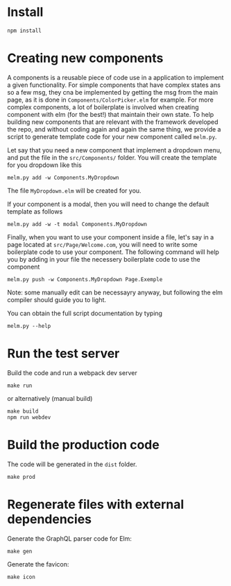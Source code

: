 # Install

    npm install


# Creating new components

A components is a reusable piece of code use in a application to implement a given functionality. 
For simple components that have complex states ans so a few msg, they cna be implemented by getting the msg from the main page, as it is done
in `Components/ColorPicker.elm` for example.
For more complex components, a lot of boilerplate is involved when creating component with elm (for the best!) that maintain their own state.
To help building new components that are relevant with the framework developed the repo, and without coding again and again the same thing,
we provide a script to generate template code for your new component called `melm.py`.

Let say that you need a new component that implement a dropdown menu, and put the file in the `src/Components/` folder.
You will create the template for you dropdown like this

    melm.py add -w Components.MyDropdown

The file `MyDropdown.elm` will be created for you.

If your component is a modal, then you will need to change the default template as follows

    melm.py add -w -t modal Components.MyDropdown


Finally, when you want to use your component inside a file, let's say in a page located at `src/Page/Welcome.com`, you will need to write some boilerplate code to use your component. The following command will help you by adding in your file the necessery boilerplate code to use the component 

    melm.py push -w Components.MyDropdown Page.Exemple

Note: some manually edit can be necessayry anyway, but following the elm compiler should guide you to light.

You can obtain the full script documentation by typing

    melm.py --help

# Run the test server

Build the code and run a webpack dev server

    make run

or alternatively (manual build)

    make build
    npm run webdev

# Build the production code

The code will be generated in the `dist` folder.

    make prod


# Regenerate files with external dependencies

Generate the GraphQL parser code for Elm:

    make gen

Generate the favicon:

    make icon


